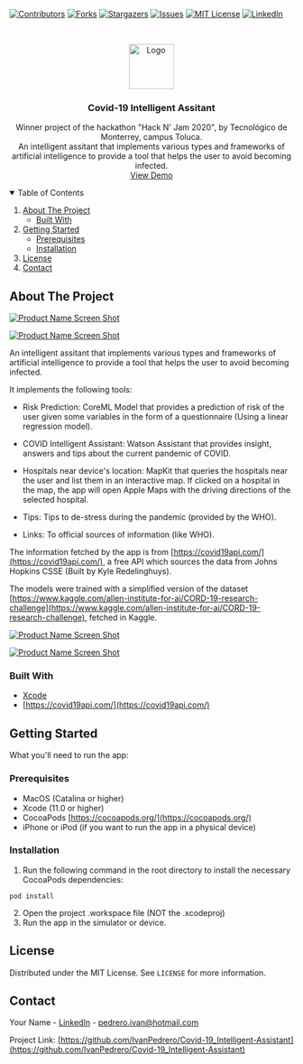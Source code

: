 [![Contributors][contributors-shield]][contributors-url]
[![Forks][forks-shield]][forks-url]
[![Stargazers][stars-shield]][stars-url]
[![Issues][issues-shield]][issues-url]
[![MIT License][license-shield]][license-url]
[![LinkedIn][linkedin-shield]][linkedin-url]



<!-- PROJECT LOGO -->
<br />
<p align="center">
  <a href="https://github.com/IvanPedrero/Covid-19_Intelligent-Assistant">
    <img src="images/logo.png" alt="Logo" width="80" height="80">
  </a>

  <h3 align="center">Covid-19 Intelligent Assitant</h3>

  <p align="center">
    Winner project of the hackathon "Hack N' Jam 2020", by Tecnológico de Monterrey, campus Toluca.
    <br />
    An intelligent assitant that implements various types and frameworks of artificial intelligence to provide a tool that helps the user to avoid becoming infected.
    <br />
    <a href="https://github.com/IvanPedrero/Covid-19_Intelligent-Assistant">View Demo</a>
  </p>
</p>



<!-- TABLE OF CONTENTS -->
<details open="open">
  <summary>Table of Contents</summary>
  <ol>
    <li>
      <a href="#about-the-project">About The Project</a>
      <ul>
        <li><a href="#built-with">Built With</a></li>
      </ul>
    </li>
    <li>
      <a href="#getting-started">Getting Started</a>
      <ul>
        <li><a href="#prerequisites">Prerequisites</a></li>
        <li><a href="#installation">Installation</a></li>
      </ul>
    </li>
    <li><a href="#license">License</a></li>
    <li><a href="#contact">Contact</a></li>
  </ol>
</details>



<!-- ABOUT THE PROJECT -->
## About The Project

[![Product Name Screen Shot][product-screenshot-1]](https://github.com/IvanPedrero/Covid-19_Intelligent-Assistant)

[![Product Name Screen Shot][product-screenshot-2]](https://github.com/IvanPedrero/Covid-19_Intelligent-Assistant)



An intelligent assitant that implements various types and frameworks of artificial intelligence to provide a tool 
that helps the user to avoid becoming infected.

It implements the following tools:

* Risk Prediction: CoreML Model that provides a prediction of risk of the user given some variables in the form of a questionnaire (Using a linear regression model).

* COVID Intelligent Assistant: Watson Assistant that provides insight, answers and tips about the current pandemic of COVID. 

* Hospitals near device's location: MapKit that queries the hospitals near the user and list them in an interactive map. If clicked on a hospital in the map, the app will open Apple Maps with the driving directions of the selected hospital.

* Tips: Tips to de-stress during the pandemic (provided by the WHO).

* Links: To official sources of information (like WHO).

The information fetched by the app is from [https://covid19api.com/](https://covid19api.com/), a free API  which sources the data from Johns Hopkins CSSE (Built by Kyle Redelinghuys).

The models were trained with a simplified version of the dataset [https://www.kaggle.com/allen-institute-for-ai/CORD-19-research-challenge](https://www.kaggle.com/allen-institute-for-ai/CORD-19-research-challenge), fetched in Kaggle.


[![Product Name Screen Shot][product-screenshot-3]](https://github.com/IvanPedrero/Covid-19_Intelligent-Assistant)

[![Product Name Screen Shot][product-screenshot-4]](https://github.com/IvanPedrero/Covid-19_Intelligent-Assistant)


### Built With

* [Xcode](https://developer.apple.com/xcode/)
* [https://covid19api.com/](https://covid19api.com/)


<!-- GETTING STARTED -->
## Getting Started

What you'll need to run the app:

### Prerequisites

* MacOS (Catalina or higher)
* Xcode (11.0 or higher)
* CocoaPods [https://cocoapods.org/](https://cocoapods.org/)
* iPhone or iPod (if you want to run the app in a physical device)

### Installation

1. Run the following command in the root directory to install the necessary CocoaPods dependencies:
```
pod install
```
2. Open the project .workspace file (NOT the .xcodeproj)
3. Run the app in the simulator or device.

<!-- LICENSE -->
## License

Distributed under the MIT License. See `LICENSE` for more information.



<!-- CONTACT -->
## Contact

Your Name - [LinkedIn](https://www.linkedin.com/in/ivan-pedrero/) - pedrero.ivan@hotmail.com

Project Link: [https://github.com/IvanPedrero/Covid-19_Intelligent-Assistant](https://github.com/IvanPedrero/Covid-19_Intelligent-Assistant)



<!-- MARKDOWN LINKS & IMAGES -->
<!-- https://www.markdownguide.org/basic-syntax/#reference-style-links -->
[contributors-shield]: https://img.shields.io/github/contributors/othneildrew/Best-README-Template.svg?style=for-the-badge
[contributors-url]: https://github.com/IvanPedrero/Covid-19_Intelligent-Assistant/graphs/contributors
[forks-shield]: https://img.shields.io/github/forks/othneildrew/Best-README-Template.svg?style=for-the-badge
[forks-url]: https://github.com/IvanPedrero/Covid-19_Intelligent-Assistant/network/members
[stars-shield]: https://img.shields.io/github/stars/othneildrew/Best-README-Template.svg?style=for-the-badge
[stars-url]: https://github.com/IvanPedrero/Covid-19_Intelligent-Assistant/stargazers
[issues-shield]: https://img.shields.io/github/issues/othneildrew/Best-README-Template.svg?style=for-the-badge
[issues-url]: https://github.com/IvanPedrero/Covid-19_Intelligent-Assistant/issues
[license-shield]: https://img.shields.io/github/license/othneildrew/Best-README-Template.svg?style=for-the-badge
[license-url]: https://github.com/IvanPedrero/Covid-19_Intelligent-Assistantblob/master/LICENSE.txt
[linkedin-shield]: https://img.shields.io/badge/-LinkedIn-black.svg?style=for-the-badge&logo=linkedin&colorB=555
[linkedin-url]: https://www.linkedin.com/in/ivan-pedrero/
[product-screenshot-1]: images/ss1.png
[product-screenshot-2]: images/ss2.png
[product-screenshot-3]: images/ss3.png
[product-screenshot-4]: images/ss4.png
[product-screenshot-5]: images/ss5.png
[product-screenshot-6]: images/ss6.png

